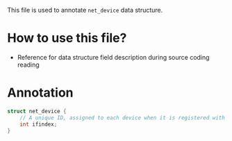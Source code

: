 This file is used to annotate `net_device` data structure.


# How to use this file?

- Reference for data structure field description during source coding reading 


# Annotation

``` C
struct net_device {
    // A unique ID, assigned to each device when it is registered with a call to dev_new_index
    int ifindex;
}
```

